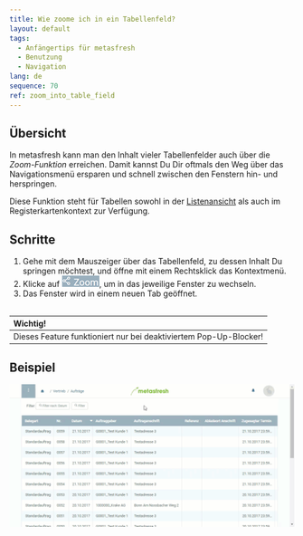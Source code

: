 ```yaml
---
title: Wie zoome ich in ein Tabellenfeld?
layout: default
tags:
  - Anfängertips für metasfresh
  - Benutzung
  - Navigation
lang: de
sequence: 70
ref: zoom_into_table_field
---
```


## Übersicht
In metasfresh kann man den Inhalt vieler Tabellenfelder auch über die *Zoom-Funktion* erreichen. Damit kannst Du Dir oftmals den Weg über das Navigationsmenü ersparen und schnell zwischen den Fenstern hin- und herspringen.

Diese Funktion steht für Tabellen sowohl in der [Listenansicht](Ansichten) als auch im Registerkartenkontext zur Verfügung.

## Schritte
1. Gehe mit dem Mauszeiger über das Tabellenfeld, zu dessen Inhalt Du springen möchtest, und öffne mit einem Rechtsklick das Kontextmenü.
1. Klicke auf ![](assets/zoom_into_context.png), um in das jeweilige Fenster zu wechseln.
1. Das Fenster wird in einem neuen Tab geöffnet.
<br><br>

| **Wichtig!** |
| :- |
| Dieses Feature funktioniert nur bei deaktiviertem Pop-Up-Blocker! |

## Beispiel
![](assets/zoomen_in_tabellenfeld.gif)
